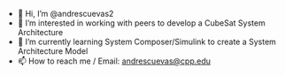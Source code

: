- 👋 Hi, I’m @andrescuevas2
- 👀 I’m interested in working with peers to develop a CubeSat System Architecture
- 🌱 I’m currently learning System Composer/Simulink to create a System Architecture Model
- 📫 How to reach me / Email: andrescuevas@cpp.edu

<!---
andrescuevas2/andrescuevas2 is a ✨ special ✨ repository because its `README.md` (this file) appears on your GitHub profile.
You can click the Preview link to take a look at your changes.
--->
